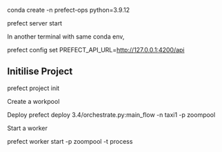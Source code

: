 conda create -n prefect-ops python=3.9.12

prefect server start

In another terminal with same conda env,

prefect config set PREFECT_API_URL=http://127.0.0.1:4200/api


## Initilise Project

prefect project init

Create a workpool

Deploy
prefect deploy 3.4/orchestrate.py:main_flow -n taxi1 -p zoompool

Start a worker

prefect worker start -p zoompool -t process